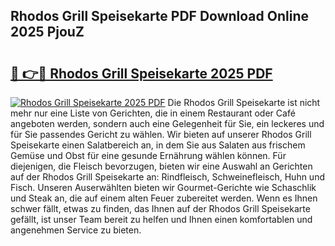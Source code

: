 ## Rhodos Grill Speisekarte PDF Download Online 2025 PjouZ

# <h2><a href="http://gc5yum.nevu.top/?p=Rhodos+Grill+Speisekarte">🔗 👉🔴 Rhodos Grill Speisekarte 2025 PDF</a></h2>

[![Rhodos Grill Speisekarte 2025 PDF](https://i.imgur.com/dBaPXMq.png)](http://gc5yum.nevu.top/?p=Rhodos+Grill+Speisekarte)
Die Rhodos Grill Speisekarte ist nicht mehr nur eine Liste von Gerichten, die in einem Restaurant oder Café angeboten werden, sondern auch eine Gelegenheit für Sie, ein leckeres und für Sie passendes Gericht zu wählen. Wir bieten auf unserer Rhodos Grill Speisekarte einen Salatbereich an, in dem Sie aus Salaten aus frischem Gemüse und Obst für eine gesunde Ernährung wählen können. Für diejenigen, die Fleisch bevorzugen, bieten wir eine Auswahl an Gerichten auf der Rhodos Grill Speisekarte an: Rindfleisch, Schweinefleisch, Huhn und Fisch. Unseren Auserwählten bieten wir Gourmet-Gerichte wie Schaschlik und Steak an, die auf einem alten Feuer zubereitet werden. Wenn es Ihnen schwer fällt, etwas zu finden, das Ihnen auf der Rhodos Grill Speisekarte gefällt, ist unser Team bereit zu helfen und Ihnen einen komfortablen und angenehmen Service zu bieten.

